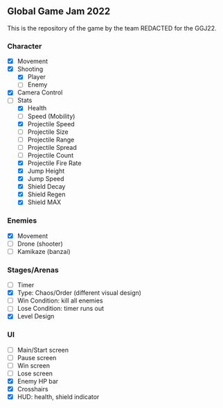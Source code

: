 ## Global Game Jam 2022

This is the repository of the game by the team REDACTED for the GGJ22.

### Character

- [x] Movement
- [x] Shooting
  - [x] Player
  - [ ] Enemy
- [x] Camera Control
- [ ] Stats
  - [x] Health
  - [ ] Speed (Mobility)
  - [x] Projectile Speed
  - [ ] Projectile Size
  - [ ] Projectile Range
  - [ ] Projectile Spread
  - [ ] Projectile Count
  - [x] Projectile Fire Rate
  - [X] Jump Height
  - [X] Jump Speed
  - [X] Shield Decay
  - [X] Shield Regen
  - [X] Shield MAX

### Enemies

- [x] Movement
- [ ] Drone (shooter)
- [ ] Kamikaze (banzai)

### Stages/Arenas

- [ ] Timer
- [X] Type: Chaos/Order (different visual design)
- [ ] Win Condition: kill all enemies
- [ ] Lose Condition: timer runs out
- [X] Level Design

### UI

- [ ] Main/Start screen
- [ ] Pause screen
- [ ] Win screen
- [ ] Lose screen
- [x] Enemy HP bar
- [x] Crosshairs
- [x] HUD: health, shield indicator
